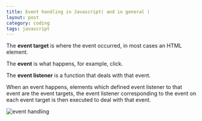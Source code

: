 ```yaml
---
title: Event handling in Javascript( and in general )
layout: post
category: coding
tags: javascript
---
```


The **event target** is where the event occurred, in most cases an HTML element.

The **event** is what happens, for example, click.

The **event listener** is a function that deals with that event.

When an event happens, elements which defined event listener to that event are the event targets, the event listener corresponding to the event on each event target is then executed to deal with that event.

![event handling](https://i.imgur.com/Oo7yzo3.jpg)